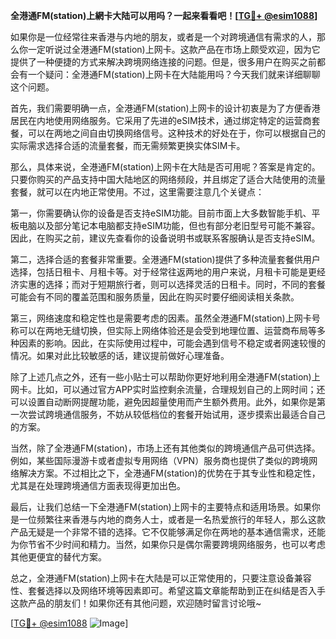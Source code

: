 **全港通FM(station)上網卡大陆可以用吗？一起来看看吧！[[TG💪+ @esim1088](https://t.me/s/esim1088)]**

如果你是一位经常往来香港与内地的朋友，或者是一个对跨境通信有需求的人，那么你一定听说过全港通FM(station)上网卡。这款产品在市场上颇受欢迎，因为它提供了一种便捷的方式来解决跨境网络连接的问题。但是，很多用户在购买之前都会有一个疑问：全港通FM(station)上网卡在大陆能用吗？今天我们就来详细聊聊这个问题。

首先，我们需要明确一点，全港通FM(station)上网卡的设计初衷是为了方便香港居民在内地使用网络服务。它采用了先进的eSIM技术，通过绑定特定的运营商套餐，可以在两地之间自由切换网络信号。这种技术的好处在于，你可以根据自己的实际需求选择合适的流量套餐，而无需频繁更换实体SIM卡。

那么，具体来说，全港通FM(station)上网卡在大陆是否可用呢？答案是肯定的。只要你购买的产品支持中国大陆地区的网络频段，并且绑定了适合大陆使用的流量套餐，就可以在内地正常使用。不过，这里需要注意几个关键点：

第一，你需要确认你的设备是否支持eSIM功能。目前市面上大多数智能手机、平板电脑以及部分笔记本电脑都支持eSIM功能，但也有部分老旧型号可能不兼容。因此，在购买之前，建议先查看你的设备说明书或联系客服确认是否支持eSIM。

第二，选择合适的套餐非常重要。全港通FM(station)提供了多种流量套餐供用户选择，包括日租卡、月租卡等。对于经常往返两地的用户来说，月租卡可能是更经济实惠的选择；而对于短期旅行者，则可以选择灵活的日租卡。同时，不同的套餐可能会有不同的覆盖范围和服务质量，因此在购买时要仔细阅读相关条款。

第三，网络速度和稳定性也是需要考虑的因素。虽然全港通FM(station)上网卡号称可以在两地无缝切换，但实际上网络体验还是会受到地理位置、运营商布局等多种因素的影响。因此，在实际使用过程中，可能会遇到信号不稳定或者网速较慢的情况。如果对此比较敏感的话，建议提前做好心理准备。

除了上述几点之外，还有一些小贴士可以帮助你更好地利用全港通FM(station)上网卡。比如，可以通过官方APP实时监控剩余流量，合理规划自己的上网时间；还可以设置自动断网提醒功能，避免因超量使用而产生额外费用。此外，如果你是第一次尝试跨境通信服务，不妨从较低档位的套餐开始试用，逐步摸索出最适合自己的方案。

当然，除了全港通FM(station)，市场上还有其他类似的跨境通信产品可供选择。例如，某些国际漫游卡或者虚拟专用网络（VPN）服务商也提供了类似的跨境网络解决方案。不过相比之下，全港通FM(station)的优势在于其专业性和稳定性，尤其是在处理跨境通信方面表现得更加出色。

最后，让我们总结一下全港通FM(station)上网卡的主要特点和适用场景。如果你是一位频繁往来香港与内地的商务人士，或者是一名热爱旅行的年轻人，那么这款产品无疑是一个非常不错的选择。它不仅能够满足你在两地的基本通信需求，还能为你节省不少时间和精力。当然，如果你只是偶尔需要跨境网络服务，也可以考虑其他更便宜的替代方案。

总之，全港通FM(station)上网卡在大陆是可以正常使用的，只要注意设备兼容性、套餐选择以及网络环境等因素即可。希望这篇文章能帮助到正在纠结是否入手这款产品的朋友们！如果你还有其他问题，欢迎随时留言讨论哦~

[[TG💪+ @esim1088](https://t.me/s/esim1088) ![Image](https://i.postimg.cc/4NQfJmqS/Snipaste-2025-05-13-00-14-12.png)]